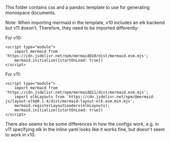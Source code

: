 This folder contains css and a pandoc template to use for generating monospace documents.

Note: When importing mermaid in the template, v10 includes an elk backend but v11 doesn't. Therefore, they need to be imported differently:

For v10:
```
<script type="module">
    import mermaid from 'https://cdn.jsdelivr.net/npm/mermaid@10/dist/mermaid.esm.mjs';
    mermaid.initialize({startOnLoad: true})
</script>
```
For v11:
```
<script type="module">
    import mermaid from 'https://cdn.jsdelivr.net/npm/mermaid@11/dist/mermaid.esm.mjs';
    import elkLayouts from 'https://cdn.jsdelivr.net/npm/@mermaid-js/layout-elk@0.1.4/dist/mermaid-layout-elk.esm.min.mjs';
    mermaid.registerLayoutLoaders(elkLayouts);
    mermaid.initialize({startOnLoad: true})
</script>
```

There also seems to be some differences in how the configs work, e.g. in v11 specifying elk in the inline yaml looks like it works fine, but doesn't seem to work in v10. 